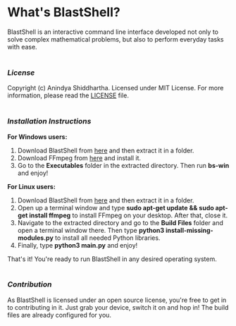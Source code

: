 # **What's BlastShell?**
BlastShell is an interactive command line interface developed not only to solve complex mathematical problems, but also to perform everyday tasks with ease.
<br><br>

### **_License_**
Copyright (c) Anindya Shiddhartha. Licensed under MIT License. For more information, please read the [LICENSE](LICENSE) file.
<br><br>

### **_Installation Instructions_**

**For Windows users:**
 1. Download BlastShell from [here](https://github.com/shiddharth/BlastShell/archive/master.zip) and then extract it in a folder.
 2. Download FFmpeg from [here](https://ffmpeg.org/download.html) and install it.
 3. Go to the **Executables** folder in the extracted directory. Then run **bs-win** and enjoy!

**For Linux users:**
 1. Download BlastShell from [here](https://github.com/shiddharth/BlastShell/archive/master.zip) and then extract it in a folder.
 2. Open up a terminal window and type **sudo apt-get update && sudo apt-get install ffmpeg** to install FFmpeg on your desktop. After that, close it.
 3. Navigate to the extracted directory and go to the **Build Files** folder and open a terminal window there. Then type **python3 install-missing-modules.py** to install all needed Python libraries.
 4. Finally, type **python3 main.py** and enjoy!

That's it! You're ready to run BlastShell in any desired operating system.
<br><br>

### **_Contribution_**
As BlastShell is licensed under an open source license, you're free to get in to contributing
in it. Just grab your device, switch it on and hop in! The build files are already configured for you.